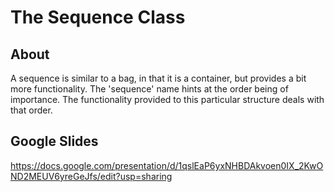 # The Sequence Class

## About

A sequence is similar to a bag, in that it is a container, but provides a bit
more functionality. The 'sequence' name hints at the order being of importance.
The functionality provided to this particular structure deals with that order.

## Google Slides

https://docs.google.com/presentation/d/1qslEaP6yxNHBDAkvoen0IX_2KwOND2MEUV6yreGeJfs/edit?usp=sharing
